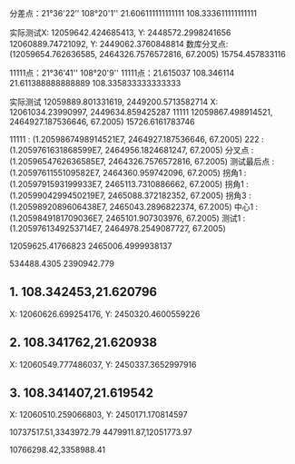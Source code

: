 分差点：21°36'22’’ 108°20'1''
21.606111111111111
108.333611111111111

实际测试X: 12059642.424685413, Y: 2448572.2998241656
          12060889.74721092, Y:  2449062.3760848814
数库分叉点:(12059654.762636585,   2464326.7576572816, 67.2005) 15754.457833116


11111点：21°36'41'' 108°20'9''
11111点：21.615037 108.346114
21.611388888888889
108.335833333333333

实际测试   12059889.801331619, 2449200.5713582714
    X:    12061034.23990997,  2449634.859425287
11111     12059867.498914521, 2464927.187536646, 67.2005) 15726.6161783746


11111  :  (1.2059867498914521E7, 2464927.187536646, 67.2005)
222  :  (1.2059761631868599E7, 2464956.1824681247, 67.2005)
分叉点  :  (1.2059654762636585E7, 2464326.7576572816, 67.2005)
测试最后点  :  (1.2059761155109582E7, 2464360.959742096, 67.2005)
拐角1  :  (1.2059791593199933E7, 2465113.7310886662, 67.2005)
拐角1  :  (1.2059904299450219E7, 2465088.372182352, 67.2005)
拐角3  :  (1.2059892089606438E7, 2465043.2896822374, 67.2005)
中心1  :  (1.2059849181709036E7, 2465101.907303976, 67.2005)
测试1  :  (1.2059761349253714E7, 2464978.2549087727, 67.2005)




12059625.41766823 2465006.4999938137

534488.4305   2390942.779



## 1. 108.342453,21.620796
X: 12060626.699254176, Y: 2450320.4600559226
## 2. 108.341762,21.620938
X: 12060549.777486037, Y: 2450337.3652997916
## 3. 108.341407,21.619542
X: 12060510.259066803, Y: 2450171.170814597


10737517.51,3343972.79
4479911.87,12051773.97

10766298.42,3358988.41